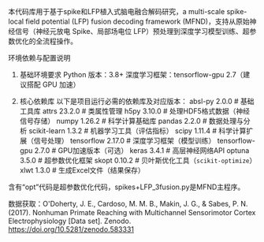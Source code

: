 本代码库用于基于spike和LFP植入式脑电融合解码研究，a multi-scale spike-local field potential (LFP) fusion decoding framework (MFND)，支持从原始神经信号（神经元放电 Spike、局部场电位 LFP）预处理到深度学习模型训练、超参数优化的全流程操作。



环境依赖与配置说明
1. 基础环境要求
Python 版本：3.8+
深度学习框架：tensorflow-gpu 2.7（建议搭配 GPU 加速）

2. 核心依赖库
以下是项目运行必需的依赖库及对应版本：
absl-py                      2.0.0          # 基础工具库
attrs                        23.2.0         # 类属性管理
h5py                         3.10.0         # 处理HDF5格式数据（神经信号存储）
numpy                        1.26.2         # 科学计算基础库
pandas                       2.2.0          # 数据处理与分析
scikit-learn                 1.3.2          # 机器学习工具（评估指标）
scipy                        1.11.4         # 科学计算扩展（信号处理）
tensorflow                   2.17.0         # 深度学习框架（模型训练）
tensorflow-gpu               2.7.0          # GPU加速版本（可选）
keras                        3.4.1          # 高层神经网络API
optuna                       3.5.0          # 超参数优化框架
skopt                        0.10.2         # 贝叶斯优化工具（`scikit-optimize`）
xlwt                         1.3.0          # 生成Excel文件（结果保存）


含有“opt”代码是超参数优化代码，spikes+LFP_3fusion.py是MFND主程序。


数据获取：O'Doherty, J. E., Cardoso, M. M. B., Makin, J. G., & Sabes, P. N. (2017). Nonhuman Primate Reaching with Multichannel Sensorimotor Cortex Electrophysiology [Data set]. Zenodo. https://doi.org/10.5281/zenodo.583331
